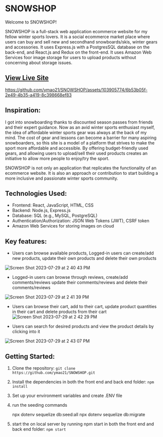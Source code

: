 # SNOWSHOP

Welcome to SNOWSHOP! 

SNOWSHOP is a full-stack web application ecommerce website for my fellow winter sports lovers. It is a social ecommerce market place where users can buy and sell new and secondhand snowboards/skis, winter gears and accessories. It uses Express.js with a PostgresSQL database on the back-end, and React.js and Redux on the front-end. It uses Amazon Web Services foor image storage for users to upload products without concerning about storage issues. 

## [View Live Site](https://snow-shop.onrender.com/)


https://github.com/ymao21/SNOWSHOP/assets/103905774/6b53b05f-2e49-4b35-a419-8c398668ef83

## Inspiration:
I got into snowboarding thanks to discounted season passes from friends and their expert guidance. Now as an avid winter sports enthusiast myself, the idea of affordable winter sports gear was always at the back of my mind. The cost of gear and lessons can become a barrier for many aspiring snowboarders, so this site is a model of a platform that strives to make the sport more affordable and accessible. By offering budget-friendly used gears, and allowing users to upload/sell their used products creates an initiative to allow more people to enjoy/try the sport. 

SNOWSHOP is not only an application that replicates the functionality of an ecommerce website. It is also an approach or contribution to start building a more inclusive and passionate winter sports community. 


## Technologies Used:

- Frontend: React, JavaScript, HTML, CSS
- Backend: Node.js, Express.js
- Database: SQL (e.g., MySQL, PostgreSQL)
- Authentication/Authorization: JSON Web Tokens (JWT), CSRF token
- Amazon Web Services for storing images on cloud

## Key features:
- Users can browse available products, Logged-in users can create/add new products, update their own products and delete their own products

![Screen Shot 2023-07-29 at 2 40 43 PM](https://github.com/ymao21/SNOWSHOP/assets/103905774/cbeb8d4a-b7e5-4ca6-8d02-8d92932db675)

- Logged-in users can browse through reviews, create/add comments/reviews update their comments/reviews and delete their comments/reviews

![Screen Shot 2023-07-29 at 2 41 39 PM](https://github.com/ymao21/SNOWSHOP/assets/103905774/dce4e900-342e-4201-a23a-9e34867d2d1d)

- Users can browse their cart, add to their cart, update product quantities in their cart and delete products from their cart
![Screen Shot 2023-07-29 at 2 42 29 PM](https://github.com/ymao21/SNOWSHOP/assets/103905774/15b2b091-dd95-4c10-9085-3696f1c310b7)

- Users can search for desired products and view the product details by clicking into it 

![Screen Shot 2023-07-29 at 2 43 07 PM](https://github.com/ymao21/SNOWSHOP/assets/103905774/b3504ebc-64da-4137-8e44-63b9580a6aa8)



## Getting Started:

 1. Clone the repository: `git clone https://github.com/ymao21/SNOWSHOP.git`
 2. Install the dependencies in both the front end and back end folder: `npm install`
 3. Set up your environment variables and create .ENV file
 4. run the seeding commands 

    npx dotenv sequelize db:seed:all
    npx dotenv sequelize db:migrate
 

 5. start the on local server by running npm start in both the front end and back end folder: `npm start`

